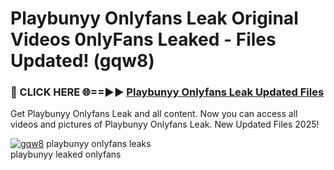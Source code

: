 # Playbunyy Onlyfans Leak Original Videos 0nlyFans Leaked - Files Updated! (gqw8)

<h3>🔴 CLICK HERE 🌐==►► <a href="https://tinyurl.com/3hn5wdd3" rel="nofollow">Playbunyy Onlyfans Leak Updated Files</a></h3>

Get Playbunyy Onlyfans Leak and all content. Now you can access all videos and pictures of Playbunyy Onlyfans Leak. New Updated Files 2025!

[![gqw8](https://i.imgur.com/4HnBqBT.gif)](https://tinyurl.com/3hn5wdd3)
playbunyy onlyfans leaks<br>
playbunyy leaked onlyfans